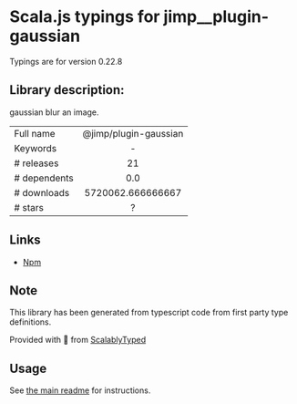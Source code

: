 
# Scala.js typings for jimp__plugin-gaussian

Typings are for version 0.22.8

## Library description:
gaussian blur an image.

|                    |                 |
| ------------------ | :-------------: |
| Full name          | @jimp/plugin-gaussian |
| Keywords           | - |
| # releases         | 21 |
| # dependents       | 0.0 |
| # downloads        | 5720062.666666667 |
| # stars            | ? |

## Links
- [Npm](https://www.npmjs.com/package/%40jimp%2Fplugin-gaussian)
    


## Note
This library has been generated from typescript code from first party type definitions.

Provided with :purple_heart: from [ScalablyTyped](https://github.com/oyvindberg/ScalablyTyped)

## Usage
See [the main readme](../../readme.md) for instructions.



